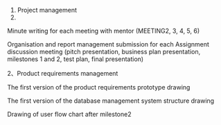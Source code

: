 
1. Project management
2. 
  Minute writing for each meeting with mentor (MEETING2, 3, 4, 5, 6)
  
  Organisation and report management submission for each Assignment discussion meeting (pitch presentation, business plan presentation, milestones 1 and 2, test plan, final presentation)
  
2、Product requirements management

  The first version of the product requirements prototype drawing
  
  The first version of the database management system structure drawing
  
  Drawing of user flow chart after milestone2
